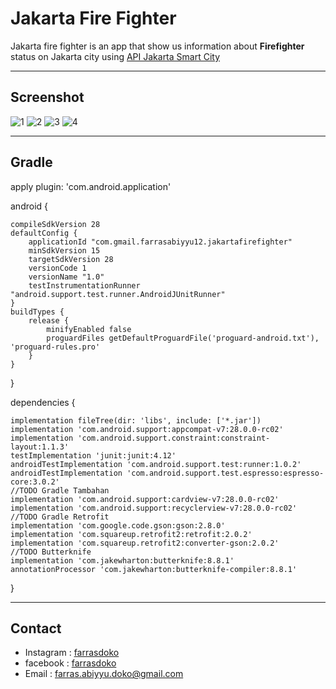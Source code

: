 # Jakarta Fire Fighter

Jakarta fire fighter is an app that show us information about **Firefighter** status on Jakarta city using [API Jakarta Smart City](http://api.jakarta.go.id/)

---
## Screenshot

![1](https://bitbucket.org/farrasdoko/jakartafirefighter/raw/0178ede718741050fa729134eba2bf9f1e037380/SCREENSHOT/1.png) ![2](https://bitbucket.org/farrasdoko/jakartafirefighter/raw/0178ede718741050fa729134eba2bf9f1e037380/SCREENSHOT/2.png)
![3](https://bitbucket.org/farrasdoko/jakartafirefighter/raw/0178ede718741050fa729134eba2bf9f1e037380/SCREENSHOT/3.png) ![4](https://bitbucket.org/farrasdoko/jakartafirefighter/raw/0178ede718741050fa729134eba2bf9f1e037380/SCREENSHOT/4.png)

---

## Gradle

apply plugin: 'com.android.application'

android {

    compileSdkVersion 28
    defaultConfig {
        applicationId "com.gmail.farrasabiyyu12.jakartafirefighter"
        minSdkVersion 15
        targetSdkVersion 28
        versionCode 1
        versionName "1.0"
        testInstrumentationRunner "android.support.test.runner.AndroidJUnitRunner"
    }
    buildTypes {
        release {
            minifyEnabled false
            proguardFiles getDefaultProguardFile('proguard-android.txt'), 'proguard-rules.pro'
        }
    }
	
}

dependencies {

    implementation fileTree(dir: 'libs', include: ['*.jar'])
    implementation 'com.android.support:appcompat-v7:28.0.0-rc02'
    implementation 'com.android.support.constraint:constraint-layout:1.1.3'
    testImplementation 'junit:junit:4.12'
    androidTestImplementation 'com.android.support.test:runner:1.0.2'
    androidTestImplementation 'com.android.support.test.espresso:espresso-core:3.0.2'
    //TODO Gradle Tambahan
    implementation 'com.android.support:cardview-v7:28.0.0-rc02'
    implementation 'com.android.support:recyclerview-v7:28.0.0-rc02'
    //TODO Gradle Retrofit
    implementation 'com.google.code.gson:gson:2.8.0'
    implementation 'com.squareup.retrofit2:retrofit:2.0.2'
    implementation 'com.squareup.retrofit2:converter-gson:2.0.2'
    //TODO Butterknife
    implementation 'com.jakewharton:butterknife:8.8.1'
    annotationProcessor 'com.jakewharton:butterknife-compiler:8.8.1'

}

---

## Contact

* Instagram : [farrasdoko](https://instagram.com/farrasdoko)
* facebook : [farrasdoko](https://facebook.com/farras.abiyyu.31)
* Email : farras.abiyyu.doko@gmail.com
